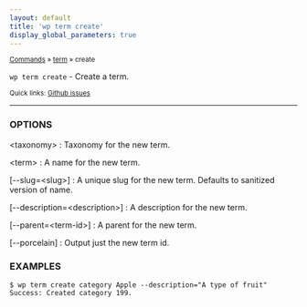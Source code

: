 ```yaml
---
layout: default
title: 'wp term create'
display_global_parameters: true
---
```


<small>[Commands](/commands/) &raquo; [term](/commands/term/) &raquo; create</small>

`wp term create` - Create a term.

<small>Quick links: <a href="https://github.com/wp-cli/wp-cli/issues?q=is%3Aopen+label%3Acommand%3Aterm-create+sort%3Aupdated-desc">Github issues</a></small>

<hr />

### OPTIONS

&lt;taxonomy&gt;
: Taxonomy for the new term.

&lt;term&gt;
: A name for the new term.

[\--slug=&lt;slug&gt;]
: A unique slug for the new term. Defaults to sanitized version of name.

[\--description=&lt;description&gt;]
: A description for the new term.

[\--parent=&lt;term-id&gt;]
: A parent for the new term.

[\--porcelain]
: Output just the new term id.

### EXAMPLES

    $ wp term create category Apple --description="A type of fruit"
    Success: Created category 199.




